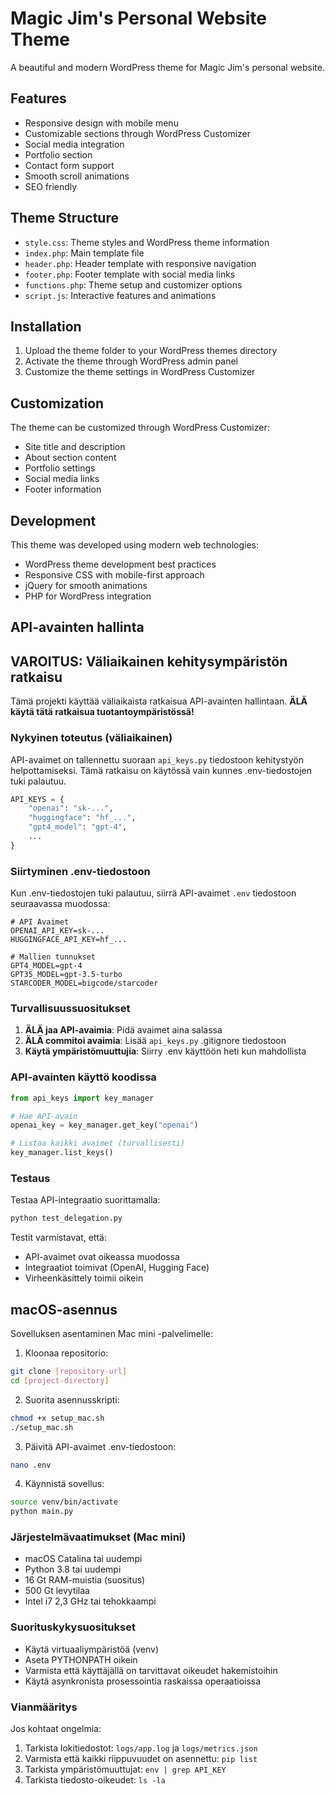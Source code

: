 # Magic Jim's Personal Website Theme

A beautiful and modern WordPress theme for Magic Jim's personal website.

## Features
- Responsive design with mobile menu
- Customizable sections through WordPress Customizer
- Social media integration
- Portfolio section
- Contact form support
- Smooth scroll animations
- SEO friendly

## Theme Structure
- `style.css`: Theme styles and WordPress theme information
- `index.php`: Main template file
- `header.php`: Header template with responsive navigation
- `footer.php`: Footer template with social media links
- `functions.php`: Theme setup and customizer options
- `script.js`: Interactive features and animations

## Installation
1. Upload the theme folder to your WordPress themes directory
2. Activate the theme through WordPress admin panel
3. Customize the theme settings in WordPress Customizer

## Customization
The theme can be customized through WordPress Customizer:
- Site title and description
- About section content
- Portfolio settings
- Social media links
- Footer information

## Development
This theme was developed using modern web technologies:
- WordPress theme development best practices
- Responsive CSS with mobile-first approach
- jQuery for smooth animations
- PHP for WordPress integration

## API-avainten hallinta

## VAROITUS: Väliaikainen kehitysympäristön ratkaisu

Tämä projekti käyttää väliaikaista ratkaisua API-avainten hallintaan. **ÄLÄ käytä tätä ratkaisua tuotantoympäristössä!**

### Nykyinen toteutus (väliaikainen)

API-avaimet on tallennettu suoraan `api_keys.py` tiedostoon kehitystyön helpottamiseksi. Tämä ratkaisu on käytössä vain kunnes .env-tiedostojen tuki palautuu.

```python
API_KEYS = {
    "openai": "sk-...",
    "huggingface": "hf_...",
    "gpt4_model": "gpt-4",
    ...
}
```

### Siirtyminen .env-tiedostoon

Kun .env-tiedostojen tuki palautuu, siirrä API-avaimet `.env` tiedostoon seuraavassa muodossa:

```env
# API Avaimet
OPENAI_API_KEY=sk-...
HUGGINGFACE_API_KEY=hf_...

# Mallien tunnukset
GPT4_MODEL=gpt-4
GPT35_MODEL=gpt-3.5-turbo
STARCODER_MODEL=bigcode/starcoder
```

### Turvallisuussuositukset

1. **ÄLÄ jaa API-avaimia**: Pidä avaimet aina salassa
2. **ÄLÄ commitoi avaimia**: Lisää `api_keys.py` .gitignore tiedostoon
3. **Käytä ympäristömuuttujia**: Siirry .env käyttöön heti kun mahdollista

### API-avainten käyttö koodissa

```python
from api_keys import key_manager

# Hae API-avain
openai_key = key_manager.get_key("openai")

# Listaa kaikki avaimet (turvallisesti)
key_manager.list_keys()
```

### Testaus

Testaa API-integraatio suorittamalla:

```bash
python test_delegation.py
```

Testit varmistavat, että:
- API-avaimet ovat oikeassa muodossa
- Integraatiot toimivat (OpenAI, Hugging Face)
- Virheenkäsittely toimii oikein

## macOS-asennus

Sovelluksen asentaminen Mac mini -palvelimelle:

1. Kloonaa repositorio:
```bash
git clone [repository-url]
cd [project-directory]
```

2. Suorita asennusskripti:
```bash
chmod +x setup_mac.sh
./setup_mac.sh
```

3. Päivitä API-avaimet .env-tiedostoon:
```bash
nano .env
```

4. Käynnistä sovellus:
```bash
source venv/bin/activate
python main.py
```

### Järjestelmävaatimukset (Mac mini)
- macOS Catalina tai uudempi
- Python 3.8 tai uudempi
- 16 Gt RAM-muistia (suositus)
- 500 Gt levytilaa
- Intel i7 2,3 GHz tai tehokkaampi

### Suorituskykysuositukset
- Käytä virtuaaliympäristöä (venv)
- Aseta PYTHONPATH oikein
- Varmista että käyttäjällä on tarvittavat oikeudet hakemistoihin
- Käytä asynkronista prosessointia raskaissa operaatioissa

### Vianmääritys
Jos kohtaat ongelmia:
1. Tarkista lokitiedostot: `logs/app.log` ja `logs/metrics.json`
2. Varmista että kaikki riippuvuudet on asennettu: `pip list`
3. Tarkista ympäristömuuttujat: `env | grep API_KEY`
4. Tarkista tiedosto-oikeudet: `ls -la`
